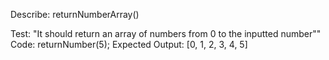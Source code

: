 Describe: returnNumberArray()

Test: "It should return an array of numbers from 0 to the inputted number""
Code: returnNumber(5);
Expected Output: [0, 1, 2, 3, 4, 5]